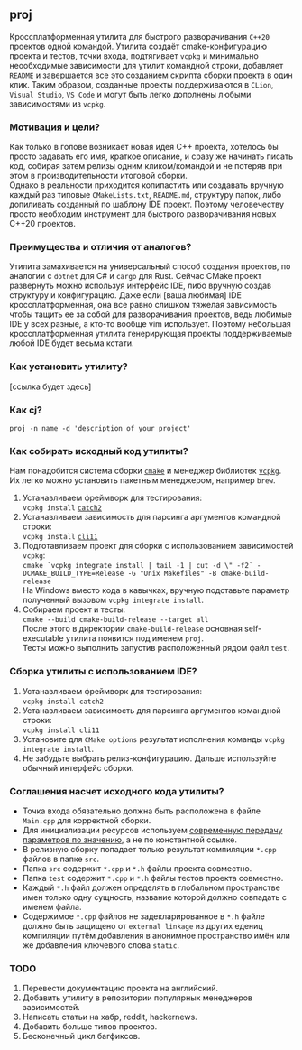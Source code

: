 ## proj

Кроссплатформенная утилита для быстрого разворачивания `C++20` проектов одной командой. Утилита создаёт
cmake-конфигурацию проекта и тестов, точки входа, подтягивает `vcpkg` и минимально неообходимые зависимости для утилит
командной строки, добавляет `README` и завершается все это созданием скрипта сборки проекта в один клик. Таким образом,
созданные проекты поддерживаются в `CLion`, `Visual Studio`, `VS Code` и могут быть легко дополнены любыми зависимостями
из `vcpkg`.

### Мотивация и цели?

Как только в голове возникает новая идея C++ проекта, хотелось бы просто задавать его имя, краткое описание, и сразу же
начинать писать код, собирая затем релизы одним кликом/командой и не потеряв при этом в производительности итоговой
сборки.  
Однако в реальности приходится копипастить или создавать вручную каждый раз типовые `CMakeLists.txt`, `README.md`,
структуру папок, либо допиливать созданный по шаблону IDE проект. Поэтому человечеству просто необходим инструмент для
быстрого разворачивания новых C++20 проектов.

### Преимущества и отличия от аналогов?

Утилита замахивается на универсальный способ создания проектов, по аналогии с `dotnet` для C# и `cargo` для Rust. Сейчас
CMake проект развернуть можно используя интерфейс IDE, либо вручную создав структуру и конфигурацию. Даже
если [ваша любимая] IDE кроссплатформенная, она все равно слишком тяжелая зависимость чтобы тащить ее за собой для
разворачивания проектов, ведь любимые IDE у всех разные, а кто-то вообще vim использует. Поэтому небольшая
кроссплатформенная утилита генерирующая проекты поддерживаемые любой IDE будет весьма кстати.

### Как установить утилиту?

[ссылка будет здесь]

### Как cj?

`proj -n name -d 'description of your project'`

### Как собирать исходный код утилиты?

Нам понадобится система сборки [`cmake`](https://cmake.org/download) и менеджер
библиотек [`vcpkg`](https://github.com/microsoft/vcpkg). Их легко можно установить пакетным менеджером, например `brew`.

1. Устанавливаем фреймворк для тестирования:  
   `vcpkg install` [`catch2`](https://github.com/catchorg/Catch2)
1. Устанавливаем зависимость для парсинга аргументов командной строки:  
   `vcpkg install` [`cli11`](https://github.com/CLIUtils/CLI11)
1. Подготавливаем проект для сборки с использованием зависимостей `vcpkg`:  
   ```cmake `vcpkg integrate install | tail -1 | cut -d \" -f2` -DCMAKE_BUILD_TYPE=Release -G "Unix Makefiles" -B cmake-build-release```  
   На Windows вместо кода в кавычках, вручную подставьте параметр полученный вызовом `vcpkg integrate install`.
1. Собираем проект и тесты:  
   `cmake --build cmake-build-release --target all`  
   После этого в директории `cmake-build-release` основная self-executable утилита появится под именем `proj`.  
   Тесты можно выполнить запустив расположенный рядом файл `test`.

### Сборка утилиты с использованием IDE?

1. Устанавливаем фреймворк для тестирования:  
   `vcpkg install catch2`
1. Устанавливаем зависимость для парсинга аргументов командной строки:  
   `vcpkg install cli11`
1. Установите для `CMake options` результат исполнения команды `vcpkg integrate install`.
1. Не забудьте выбрать релиз-конфигурацию. Дальше используйте обычный интерфейс сборки.

### Соглашения насчет исходного кода утилиты?

* Точка входа обязательно должна быть расположена в файле `Main.cpp` для корректной сборки.
* Для инициализации ресурсов используем [современную передачу параметров по значению](https://habr.com/ru/post/460955/),
  а не по константной ссылке.
* В релизную сборку попадает только результат компиляции `*.cpp` файлов в папке `src`.
* Папка `src` содержит `*.cpp` и `*.h` файлы проекта совместно.
* Папка `test` содержит `*.cpp` и `*.h` файлы тестов проекта совместно.
* Каждый `*.h` файл должен определять в глобальном пространстве имен только одну сущность, название которой должно
  совпадать с именем файла.
* Содержимое `*.cpp` файлов не задекларированное в `*.h` файле должно быть защищено от `external linkage` из других
  едениц компиляции путём добавления в анонимное пространство имён или же добавления ключевого слова `static`.

### TODO

1. Перевести документацию проекта на английский.
1. Добавить утилиту в репозитории популярных менеджеров зависимостей.
1. Написать статьи на хабр, reddit, hackernews.
1. Добавить больше типов проектов.
1. Бесконечный цикл багфиксов.
